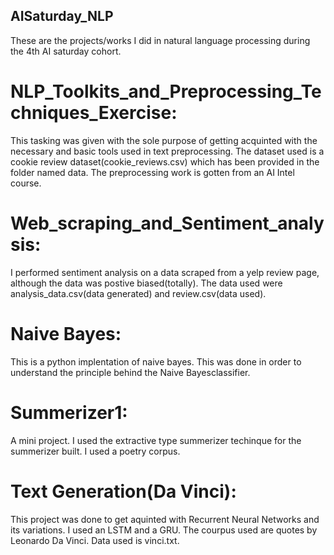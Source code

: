## AISaturday_NLP
These are the projects/works I did in natural language processing during the 4th AI saturday cohort.

# NLP_Toolkits_and_Preprocessing_Techniques_Exercise:
This tasking was given with the sole purpose of getting acquinted with the necessary and basic tools used in text preprocessing.
The dataset used is a cookie review dataset(cookie_reviews.csv) which has been provided in the folder named data. The preprocessing work is
gotten from an AI Intel course.

# Web_scraping_and_Sentiment_analysis:
I performed sentiment analysis on a data scraped from a yelp review page, although the data was postive biased(totally).
The data used were analysis_data.csv(data generated) and review.csv(data used).


# Naive Bayes:
This is a python implentation of naive bayes. This was done in order to understand the principle behind the Naive Bayesclassifier.

# Summerizer1:
A mini project. I used the extractive type summerizer techinque for the summerizer built. I used a poetry corpus.


# Text Generation(Da Vinci):
This project was done to get aquinted with Recurrent Neural Networks and its variations. I used an LSTM and a GRU. The courpus used
are quotes by Leonardo Da Vinci. Data used is vinci.txt.
